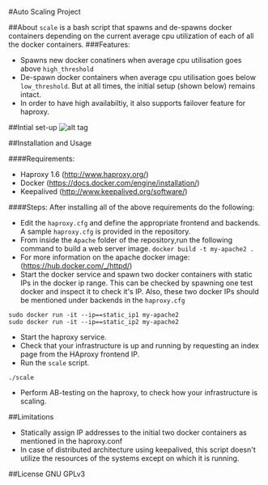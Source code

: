 #Auto Scaling Project

##About
`scale` is a bash script that spawns and de-spawns docker containers depending on the current average cpu utilization of each of all the docker containers.
###Features:
  - Spawns new docker conatiners when average cpu utilisation goes above `high_threshold`
  - De-spawn docker containers when average cpu utilisation goes below `low_threshold`. But at all times, the initial setup (shown below) remains intact.
  - In order to have high availabiltiy, it also supports failover feature for haproxy.

##Intial set-up
![alt tag](https://github.com/voley55/Auto-Scaling-Project/blob/master/AutoScale.png)

##Installation and Usage

####Requirements:
- Haproxy 1.6  (http://www.haproxy.org/)
- Docker (https://docs.docker.com/engine/installation/)
- Keepalived (http://www.keepalived.org/software/)

####Steps:
After installing all of the above requirements do the following:
-  Edit the `haproxy.cfg` and define the appropriate frontend and backends. A sample `haproxy.cfg` is provided in the repository.
-  From inside the `Apache` folder of the repository,run the following command to build a web server image.
  `docker build -t my-apache2 .`
  -  For more information on the apache docker image: (https://hub.docker.com/_/httpd/)
- Start the docker service and spawn two docker containers with static IPs in the docker ip range. This can be checked by spawning one test docker and inspect it to check it's IP. Also, these two docker IPs should be mentioned under backends in the `haproxy.cfg`
```
sudo docker run -it --ip==static_ip1 my-apache2
sudo docker run -it --ip==static_ip2 my-apache2
```
- Start the haproxy service.
- Check that your infrastructure is up and running by requesting an index page from the HAproxy frontend IP.
- Run the `scale` script.
```
./scale
```
- Perform AB-testing on the haproxy, to check how your infrastructure is scaling.

##Limitations
- Statically assign IP addresses to the initial two docker containers as mentioned in the haproxy.conf
- In case of distributed architecture using keepalived, this script doesn't utilize the resources of the systems except on which it is running.

##License
GNU GPLv3
